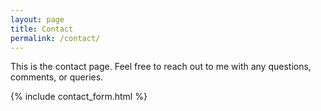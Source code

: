 ```yaml
---
layout: page
title: Contact
permalink: /contact/
---
```


This is the contact page. Feel free to reach out to me with any questions, comments, or queries.

{% include contact_form.html %}
